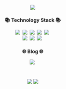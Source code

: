 <p align="center">
  <img src="https://capsule-render.vercel.app/api?type=soft&color=auto&height=300&section=header&text=An%20Tae%20Ho.😄&fontSize=90" />
</p>

<h3 align="center">📚 Technology Stack 📚</h3>
<p align="center">
  <img src="https://img.shields.io/badge/java-007396?style=for-the-badge&logo=java&logoColor=white">&nbsp
  <img src="https://img.shields.io/badge/mysql-4479A1?style=for-the-badge&logo=mysql&logoColor=white">&nbsp
  <img src="https://img.shields.io/badge/spring-6DB33F?style=for-the-badge&logo=spring&logoColor=white">&nbsp
  <img src="https://img.shields.io/badge/SpringBoot-6DB33F?style=flat-square&logo=SpringBoot&logoColor=white"/></a>&nbsp 
  <img src="https://img.shields.io/badge/gradle-02303A?style=for-the-badge&logo=gradle&logoColor=white">&nbsp
  <br>
  <img src="https://img.shields.io/badge/github-181717?style=for-the-badge&logo=github&logoColor=white">&nbsp
  <img src="https://img.shields.io/badge/git-F05032?style=for-the-badge&logo=git&logoColor=white">&nbsp
  <img src="https://img.shields.io/badge/Loading-black?style=for-the-badge&logoColor=white">&nbsp  
</p>

<h3 align="center">🌐 Blog 🌐</h3>
<p align="center">
  <a href="https://velog.io/@taaaaate"><img src="https://img.shields.io/badge/Velog-11B48A?style=for-the-badge&logo=Velog&logoColor=white&link=https://velog.io/@new_wisdom"/></a>&nbsp
</p>

<br>
<p align="center">
  <img src="https://github-readme-stats.vercel.app/api/top-langs/?username=Taaate&layout=compact&theme=default&langs_count=10" />
  <img src="https://github-readme-stats.vercel.app/api?username=Taaate&theme=default_icons=true" />
</p>

<!--
**Taaate/Taaate** is a ✨ _special_ ✨ repository because its `README.md` (this file) appears on your GitHub profile.

Here are some ideas to get you started:

- 🔭 I’m currently working on ...
- 🌱 I’m currently learning ...
- 👯 I’m looking to collaborate on ...
- 🤔 I’m looking for help with ...
- 💬 Ask me about ...
- 📫 How to reach me: ...
- 😄 Pronouns: ...
- ⚡ Fun fact: ...
-->
